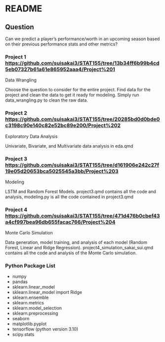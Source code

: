 # README


## Question

Can we predict a player’s performance/worth in an upcoming season based
on their previous performance stats and other metrics?

### Project 1 https://github.com/suisakai3/STAT155/tree/13b34ff6b99b4cd5eb07327b61a61e865952aaa4/Project%201
Data Wrangling

Choose the question to consider for the entire project.
Find data for the project and clean the data to get it ready for modeling.
Simply run data_wrangling.py to clean the raw data. 

### Project 2 https://github.com/suisakai3/STAT155/tree/20285bd0d0bde0c3198c90e140c82e52bc89e200/Project%202
Exploratory Data Analysis

Univariate, Bivariate, and Multivariate data analysis in eda.qmd

### Project 3 https://github.com/suisakai3/STAT155/tree/d161906e242c27f19e05d20653bca5025545a3bb/Project%203
Modeling

LSTM and Random Forest Models. project3.qmd contains all the code and analysis, modeling.py is all the code contained in project3.qmd

### Project 4 https://github.com/suisakai3/STAT155/tree/471d476b0cbef43a4cf997bea96db655facac766/Project%204
Monte Carlo Simulation

Data generation, model training, and analysis of each model (Random Forest, Linear and Ridge Regression).
project4_simulation_sakai_sui.qmd contains all the code and analysis of the Monte Carlo simulation. 

### Python Package List
- numpy
- pandas
- sklearn.linear_model
- sklearn.linear_model import Ridge
- sklearn.ensemble
- sklearn.metrics
- sklearn.model_selection
- sklearn.preprocessing
- seaborn
- matplotlib.pyplot
- tensorflow (python version 3.10)
- scipy.stats
